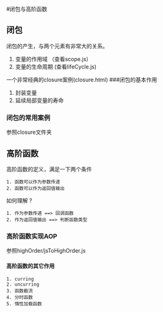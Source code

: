 #闭包与高阶函数

## 闭包
闭包的产生，与两个元素有非常大的关系。
 1. 变量的作用域  （查看scope.js）
 2. 变量的生命周期  (查看lifeCycle.js)
 
一个非常经典的closure案例(closure.html)
###闭包的基本作用
 1. 封装变量
 2. 延续局部变量的寿命

### 闭包的常用案例
 参照closure文件夹
 
## 高阶函数

 高阶函数的定义，满足一下两个条件
 
    1. 函数可以作为参数传递 
    2. 函数可以作为返回值输出
 
 如何理解 ?
    
    1. 作为参数传递 ==> 回调函数 
    2. 作为返回值输出 ==> 判断函数类型
 
### 高阶函数实现AOP

 参照highOrder/jsToHighOrder.js
 
 #### 高阶函数的其它作用
    1. curring
    2. uncurring
    3. 函数截流
    4. 分时函数
    5. 惰性加载函数

 


